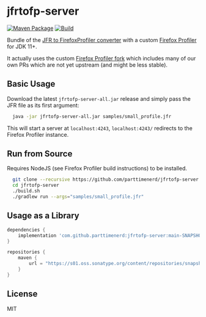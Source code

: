 # jfrtofp-server
[![Maven Package](https://jitpack.io/v/parttimenerd/jfrtofp-server.svg)](https://jitpack.io/#parttimenerd/jfrtofp-server)
[![Build](https://github.com/parttimenerd/jfrtofp-server/actions/workflows/push.yml/badge.svg)](https://github.com/parttimenerd/jfrtofp-server/actions/workflows/push.yml)

Bundle of the [JFR to FirefoxProfiler converter](https://github.com/parttimenerd/jfrtofp-server) 
with a custom [Firefox Profiler](https://profiler.firefox.com) for JDK 11+.

It actually uses the custom [Firefox Profiler fork](https://github.com/parttimenerd/firefox-profiler/tree/merged)
which includes many of our own PRs which are not yet upstream (and might be less stable).

## Basic Usage
Download the latest `jfrtofp-server-all.jar` release and simply pass the JFR file as its first argument:

```sh
  java -jar jfrtofp-server-all.jar samples/small_profile.jfr
```

This will start a server at `localhost:4243`, `localhost:4243/` redirects to the Firefox Profiler instance.

## Run from Source
Requires NodeJS (see Firefox Profiler build instructions) to be installed.

```sh
  git clone --recursive https://github.com/parttimenerd/jfrtofp-server.git
  cd jfrtofp-server
  ./build.sh
  ./gradlew run --args="samples/small_profile.jfr"
```

## Usage as a Library
```groovy
dependencies {
    implementation 'com.github.parttimenerd:jfrtofp-server:main-SNAPSHOT'
}

repositories {
    maven {
        url = "https://s01.oss.sonatype.org/content/repositories/snapshots/"
    }
}
```

## License
MIT
